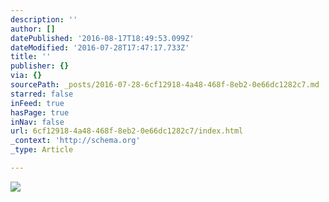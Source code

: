 ```yaml
---
description: ''
author: []
datePublished: '2016-08-17T18:49:53.099Z'
dateModified: '2016-07-28T17:47:17.733Z'
title: ''
publisher: {}
via: {}
sourcePath: _posts/2016-07-28-6cf12918-4a48-468f-8eb2-0e66dc1282c7.md
starred: false
inFeed: true
hasPage: true
inNav: false
url: 6cf12918-4a48-468f-8eb2-0e66dc1282c7/index.html
_context: 'http://schema.org'
_type: Article

---
```

![](https://the-grid-user-content.s3-us-west-2.amazonaws.com/ea1d98f5-3d78-489e-8122-b0ec83ed8be1.jpg)